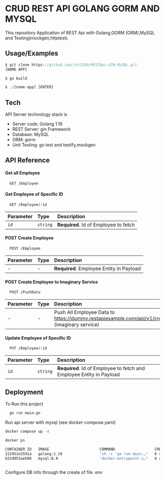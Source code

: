 
# CRUD REST API GOLANG GORM AND MYSQL

This repository Application of REST Api with Golang,GORM (ORM),MySQL and Testing(mockgen,httptest).


## Usage/Examples

```javascript
$ git clone https://github.com/int1359/RESTApi-GIN-MySQL.git
[NAME APP]

$ go build

$ ./[name-app] [ENTER]
```


## Tech

API Server technology stack is

* Server code: Golang 1.19
* REST Server: gin Framework
* Database: MySQL
* ORM: gorm 
* Unit Testing: go test and testify,mockgen

## API Reference

#### Get all Employee

```http
  GET /Employee
```

#### Get Employee of Specific ID

```http
  GET /Employee/:id
```

| Parameter | Type     | Description                       |
| :-------- | :------- | :-------------------------------- |
| `id`      | `string` | **Required**. Id of Employee to fetch |

#### POST Create Employee

```http
  POST /Employee
```

| Parameter | Type     | Description                       |
| :-------- | :------- | :-------------------------------- |
| -   | - | **Required**. Employee Entity in Payload |


#### POST Create Employee to  Imaginary Service

```http
  POST /PushData
```

| Parameter | Type     | Description                       |
| :-------- | :------- | :-------------------------------- |
|      -   |      -    |  Push All Employee Data to https://dummy.restapiexample.com/api/v1/create (imaginary service) |


#### Update Employee of Specific ID

```http
  PUT /Employee/:id
```

| Parameter | Type     | Description                       |
| :-------- | :------- | :-------------------------------- |
| `id`      | `string` | **Required**. Id of Employee to fetch and Employee Entity in Payload |


## Deployment

To Run this project

```bash
  go run main.go
```
Run api server with mysql (see docker-compose.yaml)

```bash
docker compose up -d

docker ps

CONTAINER ID   IMAGE                       COMMAND                  CREATED         STATUS         PORTS                                       NAMES
222451e3591a   golang:1.19                 "sh -c 'go run main.…"   6 seconds ago   Up 4 seconds   0.0.0.0:8080->8080/tcp, :::8080->8080/tcp   restapi-gin-mysql-app-1
b52d053ae508   mysql:8.0                   "docker-entrypoint.s…"   6 seconds ago   Up 4 seconds   3306/tcp, 33060/tcp                         restapi-gin-mysql-mysql-1
  
```

Configure DB info through the create of file .env
